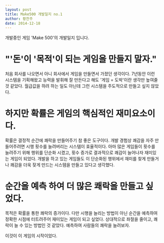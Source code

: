 ```yaml
---
layout: post
title: Make500 개발일지 no.1
author: 황찬주
date: 2014-12-18
---
```

개발중인 게임 'Make 500'의  개발일지 입니다.

# "'돈'이 '목적'이 되는 게임을 만들지 말자."
 처음 회사를 나오면서 아니 회사에서 게임을 만들면서 가졌던 생각이다. 7년동안 이런 시스템을 기획해왔고 능력을 발휘해 잘 만든다고 해도 '게임 = 도박'이란 생각만 높여줄 것 같았다. 월급값을 하려 하는 일도 아닌데 그런 시스템을 주도적으로 만들고 싶지 않았다.
  
#   하지만 확률은 게임의 핵심적인 재미요소이다.
   확률은 결정적 순간에 쾌락을 만들어주기 참 좋은 도구이다. 개발 경험상 쾌감을 자주 만들어주려면 시행 횟수를 늘려버리는 시스템이 효율적이다. 아마 많은 게임들이 횟수를 늘려주기 위해 행위를 단순화 시켰고, 횟수 증가로 결과적으로 쾌감이 늘어나자 재미있는 게임이 되었다. 개발을 하고 있는 게임들도 이 단순화된 행위에서 재미를 찾게 만들거나 쾌감을 더욱 잦게 만드는 시스템을 만들고 있다고 생각했다.
   
#    순간을 예측 하여 더 많은 쾌락을 만들고 싶었다. 
   목적은 확률을 통한 쾌락의 증가이다. 다만 시행을 늘리는 방법이 아닌 순간을 예측하여 정확한 시점에 터트려주어 재미있는 게임이 되고 싶었다. 상대적으로 좌절을 줄이고, 쾌락이 늘 수 있는 방법인 것 같았다. 예측하여 사람들의 쾌락을 늘려보자. 
   
   이것이 이 게임의 시작이었다.
   
   
